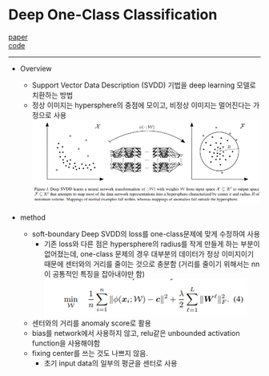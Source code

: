# Deep One-Class Classification
[paper]()  
[code]()

---
* Overview
  * Support Vector Data Description (SVDD) 기법을 deep learning 모델로 치환하는 방법  
  * 정상 이미지는 hypersphere의 중점에 모이고, 비정상 이미지는 멀어진다는 가정으로 사용  
![model](./svdd.PNG)

* method
  * soft-boundary Deep SVDD의 loss를 one-class문제에 맞게 수정하여 사용  
    * 기존 loss와 다른 점은 hypersphere의 radius를 작게 만들게 하는 부분이 없어졌는데, one-class 문제의 경우 대부분의 데이터가 정상 이미지이기 때문에 센터와의 거리를 줄이는 것으로 충분함 (거리를 줄이기 위해서는 nn이 공통적인 특징을 잡아내야만 함)
![loss](./loss.PNG)
  * 센터와의 거리를 anomaly score로 활용
  * bias를 network에서 사용하지 않고, relu같은 unbounded activation function을 사용해야함
  * fixing center를 쓰는 것도 나쁘지 않음.
    * 초기 input data의 일부의 평균을 센터로 사용